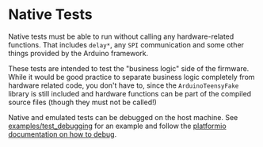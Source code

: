 # Native Tests

Native tests must be able to run without calling any hardware-related functions.
That includes `delay*`, any `SPI` communication and some other things provided by the Arduino framework.

These tests are intended to test the "business logic" side of the firmware.
While it would be good practice to separate business logic completely from hardware related code,
you don't have to, since the `ArduinoTeensyFake` library is still included and hardware functions can be part of the compiled source files (though they must not be called!)

Native and emulated tests can be debugged on the host machine.
See [examples/test_debugging](`examples/test_debugging`) for an example and follow the [platformio documentation on how to debug](https://docs.platformio.org/en/latest/plus/debugging.html).
